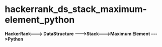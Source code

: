 # hackerrank_ds_stack_maximum-element_python
**HackerRank---> DataStructure --->Stack--->Maximum Element --->Python**

